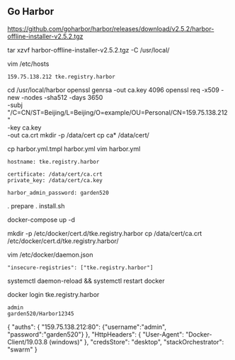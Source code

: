 ## Go Harbor

https://github.com/goharbor/harbor/releases/download/v2.5.2/harbor-offline-installer-v2.5.2.tgz

tar xzvf harbor-offline-installer-v2.5.2.tgz -C /usr/local/

vim /etc/hosts
```
159.75.138.212 tke.registry.harbor
```

cd /usr/local/harbor
openssl genrsa -out ca.key 4096
openssl req -x509 -new -nodes -sha512 -days 3650 \
 -subj "/C=CN/ST=Beijing/L=Beijing/O=example/OU=Personal/CN=159.75.138.212" \
 -key ca.key \
 -out ca.crt
mkdir -p /data/cert
cp ca* /data/cert/

cp harbor.yml.tmpl harbor.yml
vim harbor.yml
```
hostname: tke.registry.harbor

certificate: /data/cert/ca.crt
private_key: /data/cert/ca.key

harbor_admin_password: garden520
```

. prepare
. install.sh

docker-compose up -d

mkdir -p /etc/docker/cert.d/tke.registry.harbor
cp /data/cert/ca.crt /etc/docker/cert.d/tke.registry.harbor/

vim /etc/docker/daemon.json
```
"insecure-registries": ["tke.registry.harbor"]
```

systemctl daemon-reload && systemctl restart docker

docker login tke.registry.harbor
```
admin
garden520/Harbor12345
```

{
	"auths": {
		"159.75.138.212:80": {"username":"admin", "password":"garden520"}
	},
	"HttpHeaders": {
		"User-Agent": "Docker-Client/19.03.8 (windows)"
	},
	"credsStore": "desktop",
	"stackOrchestrator": "swarm"
}
